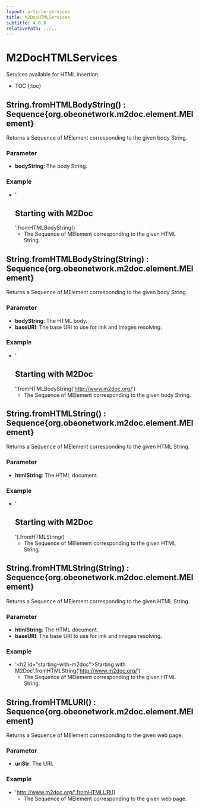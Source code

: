 ```yaml
---
layout: article-services
title: M2DocHTMLServices
subtitle: 4.0.0
relativePath: ../..
---
```


<!--
/********************************************************************************
** Copyright (c) 2015, 2024 Obeo.
** All rights reserved. This program and the accompanying materials
** are made available under the terms of the Eclipse Public License v2.0
** which accompanies this distribution, and is available at
** http://www.eclipse.org/legal/epl-v20.html
**
** Contributors:
**    Stephane Begaudeau (Obeo) - initial API and implementation
*********************************************************************************/
-->

# M2DocHTMLServices

Services available for HTML insertion.

* TOC
{:toc}

## String.fromHTMLBodyString() : Sequence{org.obeonetwork.m2doc.element.MElement}

Returns a Sequence of MElement corresponding to the given body String.

### Parameter

* **bodyString**: The body String.

### Example

* '<h2 id="starting-with-m2doc">Starting with M2Doc</h2>'.fromHTMLBodyString()
  * The Sequence of MElement corresponding to the given HTML String.

## String.fromHTMLBodyString(String) : Sequence{org.obeonetwork.m2doc.element.MElement}

Returns a Sequence of MElement corresponding to the given body String.

### Parameter

* **bodyString**: The HTML body.
* **baseURI**: The base URI to use for link and images resolving.

### Example

* '<h2 id="starting-with-m2doc">Starting with M2Doc</h2>'.fromHTMLBodyString('http://www.m2doc.org/')
  * The Sequence of MElement corresponding to the given body String.

## String.fromHTMLString() : Sequence{org.obeonetwork.m2doc.element.MElement}

Returns a Sequence of MElement corresponding to the given HTML String.

### Parameter

* **htmlString**: The HTML document.

### Example

* '<html><head><title>Sample HTML for test purpose</title></head><body><h2 id="starting-with-m2doc">Starting with M2Doc</h2></body></html>').fromHTMLString()
  * The Sequence of MElement corresponding to the given HTML String.

## String.fromHTMLString(String) : Sequence{org.obeonetwork.m2doc.element.MElement}

Returns a Sequence of MElement corresponding to the given HTML String.

### Parameter

* **htmlString**: The HTML document.
* **baseURI**: The base URI to use for link and images resolving.

### Example

* '<html><head><title>Sample HTML for test purpose</title></head><body><h2 id=\"starting-with-m2doc\">Starting with M2Doc</h2></body></html>'.fromHTMLString('http://www.m2doc.org/')
  * The Sequence of MElement corresponding to the given HTML String.

## String.fromHTMLURI() : Sequence{org.obeonetwork.m2doc.element.MElement}

Returns a Sequence of MElement corresponding to the given web page.

### Parameter

* **uriStr**: The URI.

### Example

* 'http://www.m2doc.org/'.fromHTMLURI()
  * The Sequence of MElement corresponding to the given web page.



